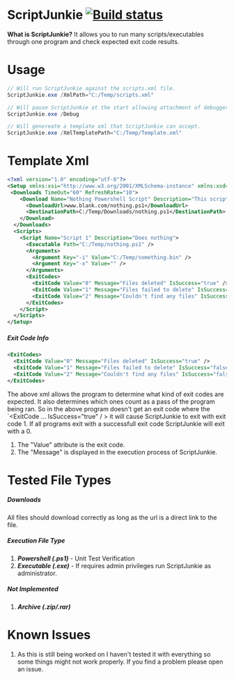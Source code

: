 
# ScriptJunkie [![Build status](https://ci.appveyor.com/api/projects/status/ls9qpbdnn9n4svg4/branch/master?svg=true)](https://ci.appveyor.com/project/lzinga/scriptjunkie/branch/master)

**What is ScriptJunkie?**
It allows you to run many scripts/executables through one program and check expected exit code results.

# Usage
```csharp
// Will run ScriptJunkie against the scripts.xml file.
ScriptJunkie.exe /XmlPath="C:/Temp/scripts.xml"

// Will pause ScriptJunkie at the start allowing attachment of debugger.
ScriptJunkie.exe /Debug

// Will genereate a template xml that ScriptJunkie can accept.
ScriptJunkie.exe /XmlTemplatePath="C:/Temp/Template.xml"
```

# Template Xml
```xml
<?xml version="1.0" encoding="utf-8"?>
<Setup xmlns:xsi="http://www.w3.org/2001/XMLSchema-instance" xmlns:xsd="http://www.w3.org/2001/XMLSchema">
 <Downloads TimeOut="60" RefreshRate="10">
    <Download Name="Nothing Powershell Script" Description="This script does nothing">
      <DownloadUrl>www.blank.com/nothing.ps1</DownloadUrl>
      <DestinationPath>C:/Temp/Downloads/nothing.ps1</DestinationPath>
    </Download>
  </Downloads>
  <Scripts>
    <Script Name="Script 1" Description="Does nothing">
      <Executable Path="C:/Temp/nothing.ps1" />
      <Arguments>
        <Argument Key="-i" Value="C:/Temp/something.bin" />
        <Argument Key="-x" Value="" />
      </Arguments>
      <ExitCodes>
        <ExitCode Value="0" Message="Files deleted" IsSuccess="true" />
        <ExitCode Value="1" Message="Files failed to delete" IsSuccess="false" />
        <ExitCode Value="2" Message="Couldn't find any files" IsSuccess="false" />
      </ExitCodes>
    </Script>
  </Scripts>
</Setup>
```

##### Exit Code Info
```xml
<ExitCodes>
  <ExitCode Value="0" Message="Files deleted" IsSuccess="true" />
  <ExitCode Value="1" Message="Files failed to delete" IsSuccess="false" />
  <ExitCode Value="2" Message="Couldn't find any files" IsSuccess="false" />
</ExitCodes>
```

The above xml allows the program to determine what kind of exit codes are expected. It also determines which ones count as a pass of the program being ran. So in the above program doesn't get an exit code where the `<ExitCode ... IsSuccess="true" / > it will cause ScriptJunkie to exit with exit code 1. If all programs exit with a successfull exit code ScriptJunkie will exit with a 0.

1. The "Value" attribute is the exit code.
2. The "Message" is displayed in the execution process of ScriptJunkie.

# Tested File Types
##### Downloads
All files should download correctly as long as the url is a direct link to the file.

##### Execution File Type
1. ***Powershell (.ps1)*** - Unit Test Verification
2. ***Executable (.exe)*** - If requires admin privileges run ScriptJunkie as administrator.

##### Not Implemented
1. ***Archive (.zip/.rar)***


# Known Issues
1. As this is still being worked on I haven't tested it with everything so some things might not work properly. If you find a problem please open an issue.
